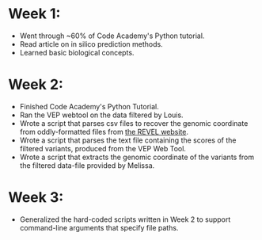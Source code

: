 # Week 1:
* Went through ~60% of Code Academy's Python tutorial.
* Read article on in silico prediction methods.
* Learned basic biological concepts.

# Week 2:
* Finished Code Academy's Python Tutorial.
* Ran the VEP webtool on the data filtered by Louis.
* Wrote a script that parses csv files to recover the genomic coordinate from oddly-formatted files from [the REVEL website]("https://sites.google.com/site/revelgenomics/downloads").
* Wrote a script that parses the text file containing the scores of the filtered variants, produced from the VEP Web Tool.
* Wrote a script that extracts the genomic coordinate of the variants from the filtered data-file provided by Melissa.

# Week 3:
* Generalized the hard-coded scripts written in Week 2 to support command-line arguments that specify file paths.
